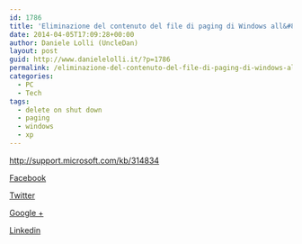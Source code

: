 ```yaml
---
id: 1786
title: 'Eliminazione del contenuto del file di paging di Windows all&#8217;arresto'
date: 2014-04-05T17:09:28+00:00
author: Daniele Lolli (UncleDan)
layout: post
guid: http://www.danielelolli.it/?p=1786
permalink: /eliminazione-del-contenuto-del-file-di-paging-di-windows-allarresto-04-2014.html
categories:
  - PC
  - Tech
tags:
  - delete on shut down
  - paging
  - windows
  - xp
---
```

<http://support.microsoft.com/kb/314834>

<div class="container_share">
  <a href="http://www.facebook.com/sharer.php?u=http://www.danielelolli.it/eliminazione-del-contenuto-del-file-di-paging-di-windows-allarresto-04-2014.html&t=Eliminazione del contenuto del file di paging di Windows all&#8217;arresto" target="_blank" class="button_purab_share facebook"><span><i class="icon-facebook"></i></span>
  
  <p>
    Facebook
  </p></a> 
  
  <a href="http://twitter.com/share?url=http://www.danielelolli.it/eliminazione-del-contenuto-del-file-di-paging-di-windows-allarresto-04-2014.html&text=Eliminazione del contenuto del file di paging di Windows all&#8217;arresto" target="_blank" class="button_purab_share twitter"><span><i class="icon-twitter"></i></span>
  
  <p>
    Twitter
  </p></a> 
  
  <a href="https://plus.google.com/share?url=http://www.danielelolli.it/eliminazione-del-contenuto-del-file-di-paging-di-windows-allarresto-04-2014.html" target="_blank" class="button_purab_share google-plus"><span><i class="icon-google-plus"></i></span>
  
  <p>
    Google +
  </p></a> 
  
  <a href="http://www.linkedin.com/shareArticle?mini=true&url=http://www.danielelolli.it/eliminazione-del-contenuto-del-file-di-paging-di-windows-allarresto-04-2014.html&title=Eliminazione del contenuto del file di paging di Windows all&#8217;arresto" target="_blank" class="button_purab_share linkedin"><span><i class="icon-linkedin"></i></span>
  
  <p>
    Linkedin
  </p></a>
</div>